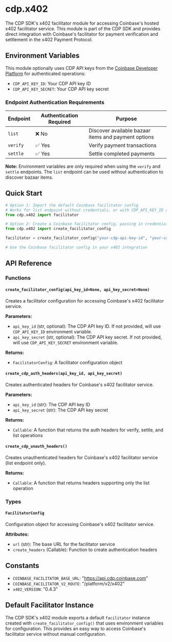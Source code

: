 # cdp.x402

The CDP SDK's x402 facilitator module for accessing Coinbase's hosted x402 facilitator service. This module is part of the CDP SDK and provides direct integration with Coinbase's facilitator for payment verification and settlement in the x402 Payment Protocol.

## Environment Variables

This module optionally uses CDP API keys from the [Coinbase Developer Platform](https://www.coinbase.com/developer-platform) for authenticated operations:

- `CDP_API_KEY_ID`: Your CDP API key ID
- `CDP_API_KEY_SECRET`: Your CDP API key secret

### Endpoint Authentication Requirements

| Endpoint | Authentication Required | Purpose |
|----------|------------------------|---------|
| `list` | ❌ No | Discover available bazaar items and payment options |
| `verify` | ✅ Yes | Verify payment transactions |
| `settle` | ✅ Yes | Settle completed payments |

**Note:** Environment variables are only required when using the `verify` and `settle` endpoints. The `list` endpoint can be used without authentication to discover bazaar items.

## Quick Start

```python
# Option 1: Import the default Coinbase facilitator config
# Works for list endpoint without credentials, or with CDP_API_KEY_ID and CDP_API_KEY_SECRET environment variables for verify/settle
from cdp.x402 import facilitator

# Option 2: Create a Coinbase facilitator config, passing in credentials directly
from cdp.x402 import create_facilitator_config

facilitator = create_facilitator_config("your-cdp-api-key-id", "your-cdp-api-key-secret")  # Pass in directly from preferred secret management

# Use the Coinbase facilitator config in your x402 integration
```

## API Reference

### Functions

#### `create_facilitator_config(api_key_id=None, api_key_secret=None)`

Creates a facilitator configuration for accessing Coinbase's x402 facilitator service.

**Parameters:**
- `api_key_id` (str, optional): The CDP API key ID. If not provided, will use `CDP_API_KEY_ID` environment variable.
- `api_key_secret` (str, optional): The CDP API key secret. If not provided, will use `CDP_API_KEY_SECRET` environment variable.

**Returns:**
- `FacilitatorConfig`: A facilitator configuration object

#### `create_cdp_auth_headers(api_key_id, api_key_secret)`

Creates authenticated headers for Coinbase's x402 facilitator service.

**Parameters:**
- `api_key_id` (str): The CDP API key ID
- `api_key_secret` (str): The CDP API key secret

**Returns:**
- `Callable`: A function that returns the auth headers for verify, settle, and list operations

#### `create_cdp_unauth_headers()`

Creates unauthenticated headers for Coinbase's x402 facilitator service (list endpoint only).

**Returns:**
- `Callable`: A function that returns headers supporting only the list operation

### Types

#### `FacilitatorConfig`

Configuration object for accessing Coinbase's x402 facilitator service.

**Attributes:**
- `url` (str): The base URL for the facilitator service
- `create_headers` (Callable): Function to create authentication headers

## Constants

- `COINBASE_FACILITATOR_BASE_URL`: "https://api.cdp.coinbase.com"
- `COINBASE_FACILITATOR_V2_ROUTE`: "/platform/v2/x402"
- `x402_VERSION`: "0.4.3"

## Default Facilitator Instance

The CDP SDK's x402 module exports a default `facilitator` instance created with `create_facilitator_config()` that uses environment variables for configuration. This provides an easy way to access Coinbase's facilitator service without manual configuration.
